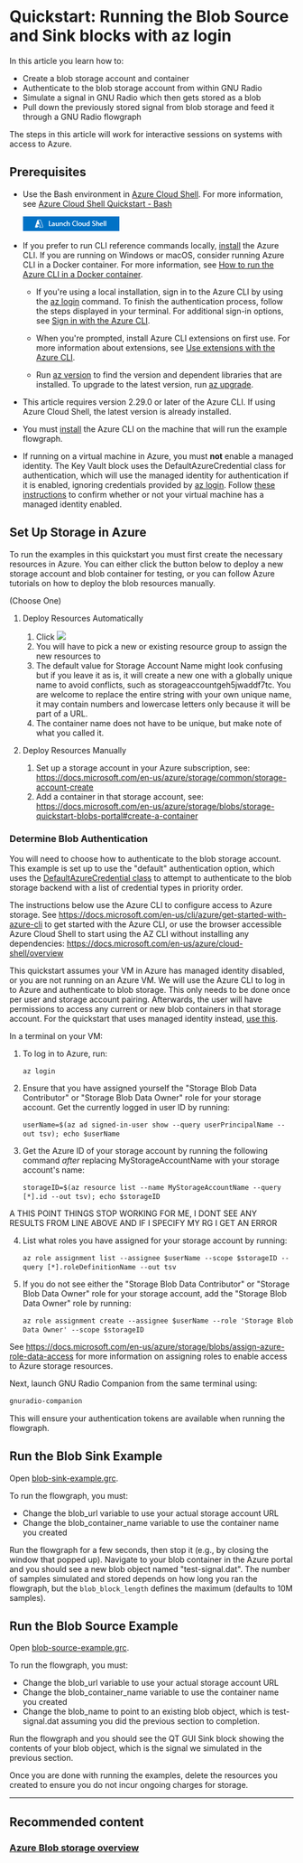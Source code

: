 # Quickstart: Running the Blob Source and Sink blocks with az login

In this article you learn how to:
- Create a blob storage account and container
- Authenticate to the blob storage account from within GNU Radio
- Simulate a signal in GNU Radio which then gets stored as a blob
- Pull down the previously stored signal from blob storage and feed it through a GNU Radio flowgraph

The steps in this article will work for interactive sessions on systems with access to Azure.

## Prerequisites
- Use the Bash environment in [Azure Cloud Shell](https://docs.microsoft.com/en-us/azure/cloud-shell/quickstart).
For more information, see [Azure Cloud Shell Quickstart - Bash](https://docs.microsoft.com/en-us/azure/cloud-shell/quickstart)

    <a href="https://shell.azure.com"><img src="hdi-launch-cloud-shell.png"></a>

- If you prefer to run CLI reference commands locally, [install](https://docs.microsoft.com/en-us/cli/azure/install-azure-cli) the Azure CLI. If you are running on Windows or macOS, consider running Azure CLI in a Docker container. For more information, see [How to run the Azure CLI in a Docker container](https://docs.microsoft.com/en-us/cli/azure/run-azure-cli-docker).

    - If you're using a local installation, sign in to the Azure CLI by using the [az login](https://docs.microsoft.com/en-us/cli/azure/reference-index#az_login) command. To finish the authentication process, follow the steps displayed in your terminal. For additional sign-in options, see [Sign in with the Azure CLI](https://docs.microsoft.com/en-us/cli/azure/authenticate-azure-cli).

    - When you're prompted, install Azure CLI extensions on first use. For more information about extensions, see [Use extensions with the Azure CLI](https://docs.microsoft.com/en-us/cli/azure/azure-cli-extensions-overview).

    - Run [az version](https://docs.microsoft.com/en-us/cli/azure/reference-index?#az_version) to find the version and dependent libraries that are installed. To upgrade to the latest version, run [az upgrade](https://docs.microsoft.com/en-us/cli/azure/reference-index?#az_upgrade).

- This article requires version 2.29.0 or later of the Azure CLI. If using Azure Cloud Shell, the latest version is already installed.
- You must [install](https://docs.microsoft.com/en-us/cli/azure/install-azure-cli) the Azure CLI on the machine that will run the example flowgraph.
- If running on a virtual machine in Azure, you must **not** enable a managed identity. The Key Vault block uses the DefaultAzureCredential class for authentication, which will use the managed identity for authentication if it is enabled, ignoring credentials provided by [az login](https://docs.microsoft.com/en-us/cli/azure/reference-index#az_login). Follow [these instructions](managed_identity_cli_quickstart.md) to confirm whether or not your virtual machine has a managed identity enabled.

## Set Up Storage in Azure

To run the examples in this quickstart you must first create the necessary resources in Azure.  You can either click the button below to deploy a new storage account and blob container for testing, or you can follow Azure tutorials on how to deploy the blob resources manually.

(Choose One)

1. Deploy Resources Automatically

    1. Click <a href="https://portal.azure.com/#create/Microsoft.Template/uri/https%3A%2F%2Fraw.githubusercontent.com%2Fmicrosoft%2Fazure-software-radio%2Fmain%2Fgr-azure-software-radio%2Fexamples%2Fblob_example_resources.json" target="_blank"><img src="https://aka.ms/deploytoazurebutton"></a>
    2. You will have to pick a new or existing resource group to assign the new resources to
    3. The default value for Storage Account Name might look confusing but if you leave it as is, it will create a new one with a globally unique name to avoid conflicts, such as storageaccountgeh5jwaddf7tc.  You are welcome to replace the entire string with your own unique name, it may contain numbers and lowercase letters only because it will be part of a URL.
    4. The container name does not have to be unique, but make note of what you called it.

2. Deploy Resources Manually

    1. Set up a storage account in your Azure subscription, see: https://docs.microsoft.com/en-us/azure/storage/common/storage-account-create
    2. Add a container in that storage account, see: https://docs.microsoft.com/en-us/azure/storage/blobs/storage-quickstart-blobs-portal#create-a-container

### Determine Blob Authentication
You will need to choose how to authenticate to the blob storage account. This example is set up to use the "default" authentication option, which uses the [DefaultAzureCredential class](https://docs.microsoft.com/en-us/dotnet/api/azure.identity.defaultazurecredential) to attempt to authenticate to the blob storage backend with a list of credential types in priority order.

The instructions below use the Azure CLI to configure access to Azure storage. See https://docs.microsoft.com/en-us/cli/azure/get-started-with-azure-cli to get started with the Azure CLI, or use the browser accessible Azure Cloud Shell to start using the AZ CLI without installing any dependencies: https://docs.microsoft.com/en-us/azure/cloud-shell/overview

This quickstart assumes your VM in Azure has managed identity disabled, or you are not running on an Azure VM.  We will use the Azure CLI to log in to Azure and authenticate to blob storage. This only needs to be done once per user and storage account pairing. Afterwards, the user will have permissions to access any current or new blob containers in that storage account.  For the quickstart that uses managed identity instead, [use this](blob_managed_id_quickstart.md).

In a terminal on your VM:

1. To log in to Azure, run:
    ```
    az login
    ```
2. Ensure that you have assigned yourself the "Storage Blob Data Contributor" or "Storage Blob Data Owner" role for your storage account. Get the currently logged in user ID by running:
    ```
    userName=$(az ad signed-in-user show --query userPrincipalName --out tsv); echo $userName
    ```
3. Get the Azure ID of your storage account by running the following command _after_ replacing MyStorageAccountName with your storage account's name:
    ```
    storageID=$(az resource list --name MyStorageAccountName --query [*].id --out tsv); echo $storageID
    ```
A THIS POINT THINGS STOP WORKING FOR ME, I DONT SEE ANY RESULTS FROM LINE ABOVE AND IF I SPECIFY MY RG I GET AN ERROR 

4. List what roles you have assigned for your storage account by running:
    ```
    az role assignment list --assignee $userName --scope $storageID --query [*].roleDefinitionName --out tsv
    ```
5. If you do not see either the "Storage Blob Data Contributor" or "Storage Blob Data Owner" role for your storage account, add the "Storage Blob Data Owner" role by running:
    ```
    az role assignment create --assignee $userName --role 'Storage Blob Data Owner' --scope $storageID
    ```
See https://docs.microsoft.com/en-us/azure/storage/blobs/assign-azure-role-data-access for more information on assigning roles to enable access to Azure storage resources.

Next, launch GNU Radio Companion from the same terminal using:

```bash
gnuradio-companion
```

This will ensure your authentication tokens are available when running the flowgraph. 

## Run the Blob Sink Example

Open [blob-sink-example.grc](../examples/blob-sink-example.grc).

To run the flowgraph, you must:
- Change the blob_url variable to use your actual storage account URL
- Change the blob_container_name variable to use the container name you created

Run the flowgraph for a few seconds, then stop it (e.g., by closing the window that popped up).  Navigate to your blob container in the Azure portal and you should see a new blob object named "test-signal.dat".  The number of samples simulated and stored depends on how long you ran the flowgraph, but the `blob_block_length` defines the maximum (defaults to 10M samples).

## Run the Blob Source Example

Open [blob-source-example.grc](../examples/blob-source-example.grc).

To run the flowgraph, you must:
- Change the blob_url variable to use your actual storage account URL
- Change the blob_container_name variable to use the container name you created
- Change the blob_name to point to an existing blob object, which is test-signal.dat assuming you did the previous section to completion. 

Run the flowgraph and you should see the QT GUI Sink block showing the contents of your blob object, which is the signal we simulated in the previous section.

Once you are done with running the examples, delete the resources you created to ensure you do not incur ongoing charges for storage.

----


## Recommended content

### [Azure Blob storage overview](https://azure.microsoft.com/en-us/services/storage/blobs/)